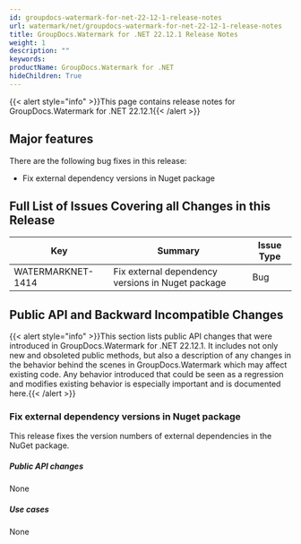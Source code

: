```yaml
---
id: groupdocs-watermark-for-net-22-12-1-release-notes
url: watermark/net/groupdocs-watermark-for-net-22-12-1-release-notes
title: GroupDocs.Watermark for .NET 22.12.1 Release Notes
weight: 1
description: ""
keywords: 
productName: GroupDocs.Watermark for .NET
hideChildren: True
---
```

{{< alert style="info" >}}This page contains release notes for GroupDocs.Watermark for .NET 22.12.1{{< /alert >}}

## Major features

There are the following bug fixes in this release:

* Fix external dependency versions in Nuget package

## Full List of Issues Covering all Changes in this Release

| Key | Summary | Issue Type |
| --- | --- | --- |
| WATERMARKNET-1414 | Fix external dependency versions in Nuget package | Bug |

## Public API and Backward Incompatible Changes

{{< alert style="info" >}}This section lists public API changes that were introduced in GroupDocs.Watermark for .NET 22.12.1.
It includes not only new and obsoleted public methods, but also a description of any changes in the behavior behind the scenes in GroupDocs.Watermark which may affect existing code.
Any behavior introduced that could be seen as a regression and modifies existing behavior is especially important and is documented here.{{< /alert >}}

### Fix external dependency versions in Nuget package

This release fixes the version numbers of external dependencies in the NuGet package.

##### Public API changes

None

##### Use cases

None
